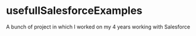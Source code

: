 # usefullSalesforceExamples
A bunch of project in which I worked on my 4 years working with Salesforce
